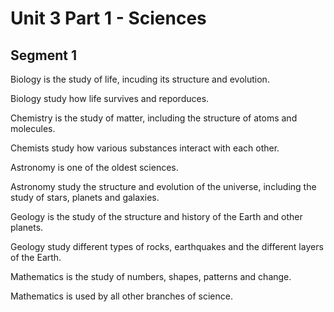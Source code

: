 # Unit 3 Part 1 - Sciences

## Segment 1

Biology is the study of life, incuding its structure and evolution.

Biology study how life survives and reporduces.

Chemistry is the study of matter, including the structure of atoms and molecules.

Chemists study how various substances interact with each other.

Astronomy is one of the oldest sciences.

Astronomy study the structure and evolution of the universe, including the study of stars, planets and galaxies.

Geology is the study of the structure and history of the Earth and other planets.

Geology study different types of rocks, earthquakes and the different layers of the Earth.

Mathematics is the study of numbers, shapes, patterns and change.

Mathematics is used by all other branches of science.
